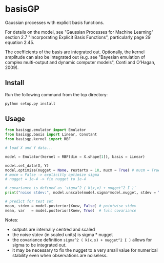 # basisGP
 
Gaussian processes with explicit basis functions.

For details on the model, see "Gaussian Processes for Machine Learning" section 2.7 "Incorporating Explicit Basis Functions", particularly page 29 equation 2.45.

The coefficients of the basis are integrated out. Optionally, the kernel amplitude can also be integrated out (e.g. see "Bayesian emulation of complex multi-output and dynamic computer models", Conti and O'Hagan, 2009).


## Install

Run the following command from the top directory:

```bash
python setup.py install
```

## Usage

```python
from basisgp.emulator import Emulator
from basisgp.basis import Linear, Constant
from basisgp.kernel import RBF

# load X and Y data...

model = Emulator(kernel = RBF(dim = X.shape[1]), basis = Linear)

model.set_data(X, Y)
model.optimize(nugget = None, restarts = 10, mucm = True) # mucm = True -> integrate out sigma^2
# mucm = False -> explicitly optimize sigma
# nugget = 1e-4 -> fix nugget to 1e-4 

# covariance is defined as `sigma^2 ( k(x,x) + nugget^2 I )`
print("noise stdev:", model.unscale(model.sigma*model.nugget, stdev = True) )

# predict for test set
mean, stdev = model.posterior(Xnew, False) # pointwise stdev
mean, var   = model.posterior(Xnew, True)  # full covariance
```

Notes:
* outputs are internally centred and scaled
* the noise stdev (in scaled units) is sigma * nugget
* the covariance definition `sigma^2 ( k(x,x) + nugget^2 I )` allows for sigma to be integrated out.
* it may be necessary to fix the nugget to a very small value for numerical stability even when observations are noiseless.


